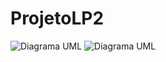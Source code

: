 # ProjetoLP2
![](diagrama.png?raw=true "Diagrama UML")
![Diagrama UML](https://user-images.githubusercontent.com/79208452/210031789-5b84b216-ada8-4e58-ab3a-40026074ea50.png)


